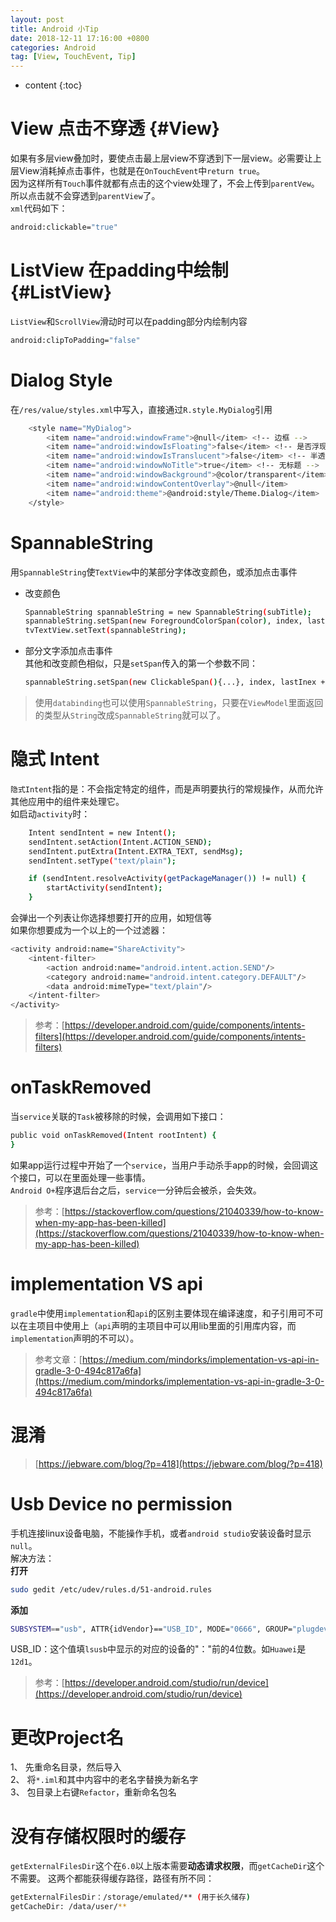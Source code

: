 ```yaml
---
layout: post
title: Android 小Tip
date: 2018-12-11 17:16:00 +0800
categories: Android
tag: [View, TouchEvent, Tip]
---
```


* content
{:toc}


View 点击不穿透                       {#View}
====================================

如果有多层view叠加时，要使点击最上层view不穿透到下一层view。必需要让上层View消耗掉点击事件，也就是在`OnTouchEvent`中`return true`。  
因为这样所有`Touch`事件就都有点击的这个view处理了，不会上传到`parentVew`。所以点击就不会穿透到`parentView`了。  
`xml`代码如下：  
```bash
android:clickable="true"
```

ListView 在padding中绘制               {#ListView}
====================================

`ListView`和`ScrollView`滑动时可以在padding部分内绘制内容
```bash
android:clipToPadding="false"
```

Dialog Style
====================================

在`/res/value/styles.xml`中写入，直接通过`R.style.MyDialog`引用  
```bash
    <style name="MyDialog">
        <item name="android:windowFrame">@null</item> <!-- 边框 -->
        <item name="android:windowIsFloating">false</item> <!-- 是否浮现在activity之上 -->
        <item name="android:windowIsTranslucent">false</item> <!-- 半透明 -->
        <item name="android:windowNoTitle">true</item> <!-- 无标题 -->
        <item name="android:windowBackground">@color/transparent</item> <!-- 背景透明 -->
        <item name="android:windowContentOverlay">@null</item>
        <item name="android:theme">@android:style/Theme.Dialog</item>
    </style>
```

SpannableString
====================================

用`SpannableString`使`TextView`中的某部分字体改变颜色，或添加点击事件  
* 改变颜色  
  ```bash
  SpannableString spannableString = new SpannableString(subTitle);
  spannableString.setSpan(new ForegroundColorSpan(color), index, lastInex + 1, Spannable.SPAN_EXCLUSIVE_EXCLUSIVE);
  tvTextView.setText(spannableString);
  ```
* 部分文字添加点击事件  
  其他和改变颜色相似，只是`setSpan`传入的第一个参数不同：
  ```bash
  spannableString.setSpan(new ClickableSpan(){...}, index, lastInex + 1, Spannable.SPAN_EXCLUSIVE_EXCLUSIVE);
  ```

>使用`databinding`也可以使用`SpannableString`，只要在`ViewModel`里面返回的类型从`String`改成`SpannableString`就可以了。


隐式 Intent
====================================
`隐式Intent`指的是：不会指定特定的组件，而是声明要执行的常规操作，从而允许其他应用中的组件来处理它。  
如启动`activity`时：
```bash
    Intent sendIntent = new Intent();
    sendIntent.setAction(Intent.ACTION_SEND);
    sendIntent.putExtra(Intent.EXTRA_TEXT, sendMsg);
    sendIntent.setType("text/plain");

    if (sendIntent.resolveActivity(getPackageManager()) != null) {
        startActivity(sendIntent);
    }
```
会弹出一个列表让你选择想要打开的应用，如短信等  
如果你想要成为一个以上的一个过滤器：
```bash
<activity android:name="ShareActivity">
    <intent-filter>
        <action android:name="android.intent.action.SEND"/>
        <category android:name="android.intent.category.DEFAULT"/>
        <data android:mimeType="text/plain"/>
    </intent-filter>
</activity>
```
>参考：[https://developer.android.com/guide/components/intents-filters](https://developer.android.com/guide/components/intents-filters)

onTaskRemoved
===================================
当`service`关联的`Task`被移除的时候，会调用如下接口：
```bash
public void onTaskRemoved(Intent rootIntent) {
}
```
如果app运行过程中开始了一个`service`，当用户手动杀手app的时候，会回调这个接口，可以在里面处理一些事情。  
`Android O+`程序退后台之后，`service`一分钟后会被杀，会失效。  
>参考：[https://stackoverflow.com/questions/21040339/how-to-know-when-my-app-has-been-killed](https://stackoverflow.com/questions/21040339/how-to-know-when-my-app-has-been-killed)

implementation VS api
====================================
`gradle`中使用`implementation`和`api`的区别主要体现在编译速度，和子引用可不可以在主项目中使用上（`api`声明的主项目中可以用lib里面的引用库内容，而`implementation`声明的不可以）。
>参考文章：[https://medium.com/mindorks/implementation-vs-api-in-gradle-3-0-494c817a6fa](https://medium.com/mindorks/implementation-vs-api-in-gradle-3-0-494c817a6fa)


混淆
===================================
>[https://jebware.com/blog/?p=418](https://jebware.com/blog/?p=418)


Usb Device no permission
===================================
手机连接linux设备电脑，不能操作手机，或者`android studio`安装设备时显示`null`。  
解决方法：  
**打开**
```bash
sudo gedit /etc/udev/rules.d/51-android.rules
```
**添加**  
```bash
SUBSYSTEM=="usb", ATTR{idVendor}=="USB_ID", MODE="0666", GROUP="plugdev"
```
USB_ID：这个值填`lsusb`中显示的对应的设备的"："前的4位数。如`Huawei`是`12d1`。  
>参考：[https://developer.android.com/studio/run/device](https://developer.android.com/studio/run/device)


更改Project名
===================================
1、 先重命名目录，然后导入  
2、 将`*.iml`和其中内容中的老名字替换为新名字  
3、 包目录上右键`Refactor`，重新命名包名

没有存储权限时的缓存
===================================
`getExternalFilesDir`这个在`6.0`以上版本需要**动态请求权限**，而`getCacheDir`这个不需要。
这两个都能获得缓存路径，路径有所不同：
```bash  
getExternalFilesDir：/storage/emulated/** (用于长久储存)
getCacheDir: /data/user/**
```